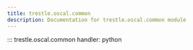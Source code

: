 ```yaml
---
title: trestle.oscal.common
description: Documentation for trestle.oscal.common module
---
```


::: trestle.oscal.common
handler: python
